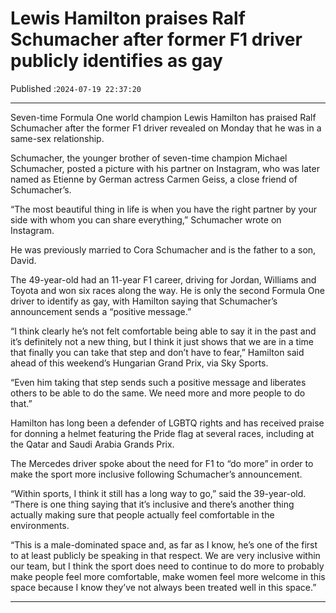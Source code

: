 # Lewis Hamilton praises Ralf Schumacher after former F1 driver publicly identifies as gay

Published :`2024-07-19 22:37:20`

---

Seven-time Formula One world champion Lewis Hamilton has praised Ralf Schumacher after the former F1 driver revealed on Monday that he was in a same-sex relationship.

Schumacher, the younger brother of seven-time champion Michael Schumacher, posted a picture with his partner on Instagram, who was later named as Etienne by German actress Carmen Geiss, a close friend of Schumacher’s.

“The most beautiful thing in life is when you have the right partner by your side with whom you can share everything,” Schumacher wrote on Instagram.

He was previously married to Cora Schumacher and is the father to a son, David.

The 49-year-old had an 11-year F1 career, driving for Jordan, Williams and Toyota and won six races along the way. He is only the second Formula One driver to identify as gay, with Hamilton saying that Schumacher’s announcement sends a “positive message.”

“I think clearly he’s not felt comfortable being able to say it in the past and it’s definitely not a new thing, but I think it just shows that we are in a time that finally you can take that step and don’t have to fear,” Hamilton said ahead of this weekend’s Hungarian Grand Prix, via Sky Sports.

“Even him taking that step sends such a positive message and liberates others to be able to do the same. We need more and more people to do that.”

Hamilton has long been a defender of LGBTQ rights and has received praise for donning a helmet featuring the Pride flag at several races, including at the Qatar and Saudi Arabia Grands Prix.

The Mercedes driver spoke about the need for F1 to “do more” in order to make the sport more inclusive following Schumacher’s announcement.

“Within sports, I think it still has a long way to go,” said the 39-year-old. “There is one thing saying that it’s inclusive and there’s another thing actually making sure that people actually feel comfortable in the environments.

“This is a male-dominated space and, as far as I know, he’s one of the first to at least publicly be speaking in that respect. We are very inclusive within our team, but I think the sport does need to continue to do more to probably make people feel more comfortable, make women feel more welcome in this space because I know they’ve not always been treated well in this space.”

---

